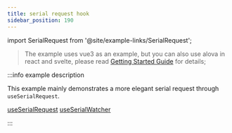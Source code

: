 ```yaml
---
title: serial request hook
sidebar_position: 190
---
```


import SerialRequest from '@site/example-links/SerialRequest';

> The example uses vue3 as an example, but you can also use alova in react and svelte, please read [Getting Started Guide](../get-started/overview) for details;

<SerialRequest></SerialRequest>

:::info example description

This example mainly demonstrates a more elegant serial request through `useSerialRequest`.

[useSerialRequest](../strategy/useSerialRequest)
[useSerialWatcher](../strategy/useSerialWatcher)

:::
